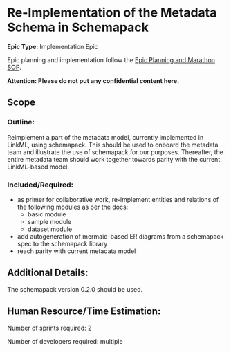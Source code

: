 # Re-Implementation of the Metadata Schema in Schemapack
**Epic Type:** Implementation Epic

Epic planning and implementation follow the
[Epic Planning and Marathon SOP](https://docs.ghga-dev.de/main/sops/sop001_epic_planning.html).

**Attention: Please do not put any confidential content here.**

## Scope
### Outline:
Reimplement a part of the metadata model, currently implemented in LinkML, using schemapack.
This should be used to onboard the metadata team and illustrate the use of schemapack for our purposes.
Thereafter, the entire metadata team should work together towards parity with the current
LinkML-based model.


### Included/Required:
- as primer for collaborative work, re-implement entities and relations of the following
  modules as per the [docs](https://docs.ghga.de/metadata/modules/):
  - basic module
  - sample module
  - dataset module
- add autogeneration of mermaid-based ER diagrams from a schemapack spec
  to the schemapack library
- reach parity with current metadata model


## Additional Details:
The schemapack version 0.2.0 should be used.

## Human Resource/Time Estimation:

Number of sprints required: 2

Number of developers required: multiple
